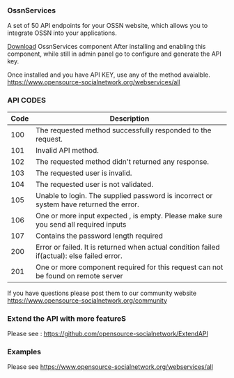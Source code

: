 ### OssnServices

A set of 50 API endpoints for your OSSN website, which allows you to integrate OSSN into your applications. 

[Download](https://github.com/opensource-socialnetwork/OssnServices/archive/master.zip "Download") OssnServices component After installing and enabling this component, while still in admin panel go to configure and generate the API key. 

Once installed and you have API KEY, use any of the method avaialble. https://www.opensource-socialnetwork.org/webservices/all

### API CODES

Code   | Description
------------ | -------------
100 | The requested method successfully responded to the request.
101 | Invalid API method.
102 | The requested method didn't returned any response.
103 | The requested user is invalid.
104 | The requested user is not validated.
105 | Unable to login. The supplied password is incorrect or system have returned the error.
106 | One or more input expected , is empty. Please make sure you send all required inputs
107 | Contains the password length required 
200 | Error or failed.  It is returned when actual condition failed if(actual): else failed error.
201 | One or more component required for this request can not be found on remote server

If you have questions please post them to our community website https://www.opensource-socialnetwork.org/community

### Extend the API with more featureS
Please see : https://github.com/opensource-socialnetwork/ExtendAPI

### Examples
Please see https://www.opensource-socialnetwork.org/webservices/all
